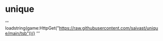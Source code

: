 # unique

‘‘‘ loadstring(game:HttpGet("https://raw.githubusercontent.com/saivast/unique/main/tsb"))() ‘‘‘
